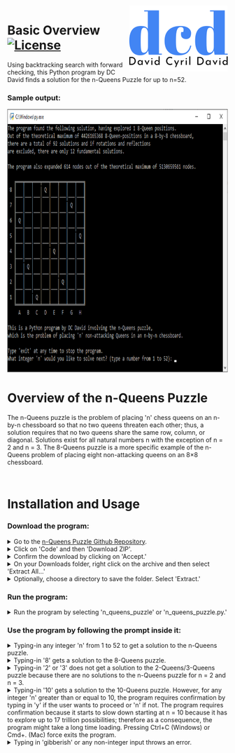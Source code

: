 <a href="http://google.com">
  <img src="/images/Personal Logo, Design 1.0.png" align="right" width="225" height="150"/>
</a>

# Basic Overview [![License](https://img.shields.io/badge/license-MIT-blue.svg)](https://opensource.org/licenses/MIT)
Using backtracking search with forward checking, this Python program by DC David finds a solution for the n-Queens Puzzle for up to n=52.

### Sample output:
<img src="/images/step9.png" width="900" height="600">

# Overview of the n-Queens Puzzle
The n-Queens puzzle is the problem of placing 'n' chess queens on an n-by-n chessboard so that no two queens threaten each other; thus, a solution requires that no two queens share the same row, column, or diagonal. Solutions exist for all natural numbers n with the exception of n = 2 and n = 3. The 8-Queens puzzle is a more specific example of the n-Queens problem of placing eight non-attacking queens on an 8×8 chessboard.

<br>

# Installation and Usage
### Download the program:
  <details>
    <summary> Go to the <a href="https://github.com/cs-dcdavid/n-Queens-Puzzle">n-Queens Puzzle Github Repository</a>. </summary>
    <img src="/images/step1.PNG">
  </details>
  <details>
    <summary> Click on 'Code' and then 'Download ZIP'. </summary>
    <img src="/images/step2.png">
  </details>
  <details>
    <summary> Confirm the download by clicking on 'Accept.' </summary>
    <img src="/images/step3.png">
  </details>
  <details>
    <summary> On your Downloads folder, right click on the archive and then select 'Extract All...' </summary>
    <img src="/images/step4.png">
  </details>
  <details>
    <summary> Optionally, choose a directory to save the folder. Select 'Extract.' </summary>
    <img src="/images/step5.png">
  </details>

### Run the program:
  <details>
    <summary> Run the program by selecting 'n_queens_puzzle' or 'n_queens_puzzle.py.' </summary>
    <img src="/images/step6.png">
  </details>

### Use the program by following the prompt inside it:
  <details>
    <summary> Typing-in any integer 'n' from 1 to 52 to get a solution to the n-Queens puzzle. </summary>
    <img src="/images/step7.png" width="900" height="600">
  </details>
  <details>
    <summary> Typing-in '8' gets a solution to the 8-Queens puzzle. </summary>
    <img src="/images/step8.png" width="900" height="600"> <br>
    <img src="/images/step9.png" width="900" height="600">
  </details>
  <details>
    <summary> Typing-in '2' or '3' does not get a solution to the 2-Queens/3-Queens puzzle because there are no solutions to the n-Queens puzzle for n = 2 and n = 3. </summary>
    <img src="/images/step10.png" width="900" height="600"> <br>
    <img src="/images/step11.png" width="900" height="600">
  </details>
  <details>
    <summary> Typing-in '10' gets a solution to the 10-Queens puzzle. However, for any integer 'n' greater than or equal to 10, the program requires confirmation by typing in 'y' if the user wants to proceed or 'n' if not. The program requires confirmation because it starts to slow down starting at n = 10 because it has to explore up to 17 trillion possibilities; therefore as a consequence, the program might take a long time loading. Pressing Ctrl+C (Windows) or Cmd+. (Mac) force exits the program. </summary>
    <img src="/images/step12.png" width="900" height="600"> <br>
    <img src="/images/step13.png" width="900" height="600"> <br>
    <img src="/images/step14.png" width="900" height="600"> <br>
    <img src="/images/step15.png" width="900" height="600">
  </details>
  <details>
    <summary> Typing in 'gibberish' or any non-integer input throws an error. </summary>
    <img src="/images/step16.png" width="900" height="600"> <br>
    <img src="/images/step17.png" width="900" height="600">
  </details>
